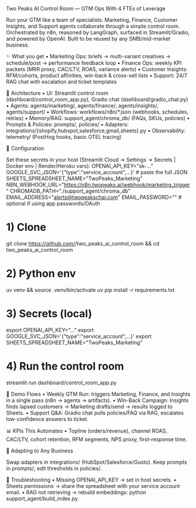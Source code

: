Two Peaks AI Control Room — GTM Ops With 4 FTEs of Leverage

Run your GTM like a team of specialists: Marketing, Finance, Customer Insights, and Support agents collaborate through a simple control room. Orchestrated by n8n, reasoned by LangGraph, surfaced in Streamlit/Gradio, and powered by OpenAI. Built to be reused by any SMB/mid-market business.

✨ What you get
	•	Marketing Ops: briefs → multi-variant creatives → schedule/post → performance feedback loop
	•	Finance Ops: weekly KPI packets (MRR proxy, CAC/LTV, ROAS, variance alerts)
	•	Customer Insights: RFM/cohorts, product affinities, win-back & cross-sell lists
	•	Support: 24/7 RAG chat with escalation and ticket templates

🧱 Architecture
	•	UI: Streamlit control room (dashboard/control_room_app.py), Gradio chat (dashboard/gradio_chat.py)
	•	Agents: agents/marketing/, agents/finance/, agents/insights/, agents/support/
	•	Workflows: workflows/n8n/*.json (webhooks, schedules, retries)
	•	Memory/RAG: support_agent/chroma_db/ (FAQs, SKUs, policies)
	•	Prompts & Policies: prompts/, policies/
	•	Adapters: integrations/{shopify,hubspot,salesforce,gmail,sheets}.py
	•	Observability: telemetry/ (PostHog hooks, basic OTEL tracing)

🔐 Configuration

Set these secrets in your host (Streamlit Cloud → Settings → Secrets | Docker env | Render/Heroku vars):
OPENAI_API_KEY="sk-..."
GOOGLE_SVC_JSON='{"type":"service_account",...}'   # paste the full JSON
SHEETS_SPREADSHEET_NAME="TwoPeaks_Marketing"
N8N_WEBHOOK_URL="https://n8n.twopeaks.ai/webhook/marketing_trigger"
CHROMADB_PATH="./support_agent/chroma_db"
EMAIL_ADDRESS="alerts@twopeakschai.com"
EMAIL_PASSWORD=""   # optional if using app passwords/OAuth

# 1) Clone
git clone https://github.com/<you>/two_peaks_ai_control_room && cd two_peaks_ai_control_room

# 2) Python env
uv venv && source .venv/bin/activate
uv pip install -r requirements.txt

# 3) Secrets (local)
export OPENAI_API_KEY="..."
export GOOGLE_SVC_JSON='{"type":"service_account",...}'
export SHEETS_SPREADSHEET_NAME="TwoPeaks_Marketing"

# 4) Run the control room
streamlit run dashboard/control_room_app.py

🧪 Demo Flows
	•	Weekly GTM Run: triggers Marketing, Finance, and Insights in a single pass (n8n → agents → artifacts).
	•	Win-Back Campaign: Insights finds lapsed customers → Marketing drafts/send → results logged to Sheets.
	•	Support Q&A: Gradio chat pulls policies/FAQ via RAG, escalates low-confidence answers to ticket.

📊 KPIs This Automates
	•	Topline (orders/revenue), channel ROAS, CAC/LTV, cohort retention, RFM segments, NPS proxy, first-response time.

🧰 Adapting to Any Business

Swap adapters in integrations/ (HubSpot/Salesforce/Gusto). Keep prompts in prompts/; edit thresholds in policies/.

🧯 Troubleshooting
	•	Missing OPENAI_API_KEY → set in host secrets.
	•	Sheets permissions → share the spreadsheet with your service account email.
	•	RAG not retrieving → rebuild embeddings: python support_agent/build_index.py.
